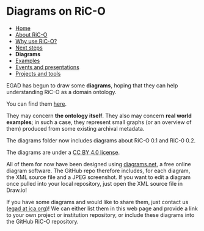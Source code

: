 # Diagrams on RiC-O

* [Home](index.html)
* [About RiC-O](about.html)
* [Why use RiC-O?](why-use-RiC-O.html)
* [Next steps](next-steps.html)
* **Diagrams**
* [Examples](examples.html)
* [Events and presentations](events.html)
* [Projects and tools](projects-and-tools.html)

EGAD has begun to draw some **diagrams**, hoping that they can help understanding RiC-O as a domain ontology.

You can find them [here](https://github.com/ICA-EGAD/RiC-O/tree/master/diagrams).

They may concern **the ontology itself**. They also may concern **real world examples**; in such a case, they represent small graphs (or an overview of them) produced from some existing archival metadata. 

The diagrams folder now includes diagrams about RiC-O 0.1 and RiC-0 0.2.

The diagrams are under a [CC BY 4.0 license](https://creativecommons.org/licenses/by/4.0/).

All of them for now have been designed using [diagrams.net](https://app.diagrams.net/), a free online diagram software. The GitHub repo therefore includes, for each diagram, the XML source file and a JPEG screenshot. If you want to edit a diagram once pulled into your local repository, just open the XML source file in Draw.io! 

If you have some diagrams and would like to share them, just contact us ([egad at ica.org](mailto:egad@ica.org))! We can either list them in this web page and provide a link to your own project or institution repository, or include these diagrams into the GitHub RiC-O repository.


